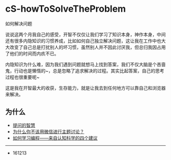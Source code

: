 # cS-howToSolveTheProblem

如何解决问题

说说这两个月我自己的感受，开智不仅仅让我们学习了知识本身，神作本身，中间还有很多内隐知识的习惯养成，比如如何自己独立解决问题，这让我在工作中也大大改变了自己总是打扰别人的坏习惯，虽然别人并不因此讨厌我，但总归我因占用了他们的时间而内疚不已。

内隐知识为什么难，因为我们遇到问题就想马上找到答案，我们不仅大脑是个吝啬鬼，行动也是懒惰的~，总是忽略了追求解决的过程。其实比起答案，自己的思考过程也很重要呢~

这是我在开智最大的收获，生存能力，就是让我去到任何地方可以靠自己和浏览器来解决。

## 为什么 

- [提问的智慧](http://www.jianshu.com/p/60dd8e9cd12f)
- [为什么你不该用微信进行主题讨论？](http://mp.weixin.qq.com/s?__biz=MzI1NjQ5NzM2Ng==&mid=2247483970&idx=1&sn=85932316d65767a194930a9072964783&chksm=ea2481fbdd5308ed67391e22c919449a15600ac6d0b9c6d73fa27077276d9ad2c34c8cb832e8&mpshare=1&scene=1&srcid=1213KHFKTt14CScPAduYcbCO#rd) 
- [如何学习编程——来自认知科学的四个建议](http://mp.weixin.qq.com/s?__biz=MzA3MzM0MjUyMQ==&mid=2652149542&idx=1&sn=14e8b8e1a9fb33fa677255c78d668b37&chksm=84f0bc70b387356677f1b71fd9de7f4931163263f735ba2fdd2418ebffad22a0d780c1cadbeb&mpshare=1&scene=1&srcid=1213kLfGfDnd5bPYSj9nmQQl#rd)


---

- 161213